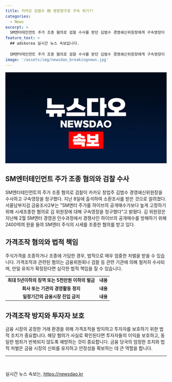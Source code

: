 ```yaml
---
title: 카카오 김범수 檢 영장청구로 구속 위기?!
categories:
  - News
excerpt: >
  SM엔터테인먼트 주가 조종 혐의로 검찰 수사를 받던 김범수 경영쇄신위원장에게 구속영장이 청구됐다. SM엔터 주가를 하이브 공개매수가보다 높게 조정한 혐의로, 2400억여 원을 투자해 시세를 조작한 것으로 전해졌다. [이지안 기자]
feature_text: >
  ## adskorea 실시간 뉴스 속보입니다.

  SM엔터테인먼트 주가 조종 혐의로 검찰 수사를 받던 김범수 경영쇄신위원장에게 구속영장이 청구됐다. SM엔터 주가를 하이브 공개매수가보다 높게 조정한 혐의로, 2400억여 원을 투자해 시세를 조작한 것으로 전해졌다. [이지안 기자]
image: '/assets/img/newsdao_breakingnews.jpg'
---
```


<p><img src="/assets/img/newsdao_breakingnews.jpg" alt="adskorea 속보" /></p>

<h2 data-ke-size="size26">SM엔터테인먼트 주가 조종 혐의와 검찰 수사</h2>

<p data-ke-size="size16">SM엔터테인먼트의 주가 조종 혐의로 검찰이 카카오 창업주 김범수 경영쇄신위원장을 수사하고 구속영장을 청구했다. 지난 8일에 출석하여 소환조사를 받은 것으로 알려졌다. 서울남부지검 금융조사2부는 "SM엔터 주가를 하이브의 공개매수가보다 높게 고정하기 위해 시세조종한 혐의로 김 위원장에 대해 구속영장을 청구했다"고 밝혔다. 김 위원장은 지난해 2월 SM엔터 경영권 인수과정에서 경쟁사인 하이브의 공개매수를 방해하기 위해 2400억여 원을 들여 SM엔터 주식의 시세를 조종한 혐의를 받고 있다.</p>

<h2 data-ke-size="size26">가격조작 혐의와 법적 책임</h2>

<p data-ke-size="size16">주식가격을 조종하거나 조종에 가담한 경우, 법적으로 매우 엄중한 처벌을 받을 수 있습니다. 가격조작과 관련된 혐의는 금융위원회나 검찰 등 관련 기관에 의해 철저히 수사되며, 만일 유죄가 확정된다면 심각한 법적 책임을 질 수 있습니다.</p>

<table>
    <tbody>
        <tr>
            <td style="text-align: center; height: 17px;"><b>최대 5년이하의 징역 또는 5천만원 이하의 벌금</b></td>
            <td style="text-align: center; height: 17px;"><b>내용</b></td>
        </tr>
        <tr>
            <td style="text-align: center; height: 17px;"><b>회사 또는 기관의 경영활동 정지</b></td>
            <td style="text-align: center; height: 17px;"><b>내용</b></td>
        </tr>
        <tr>
            <td style="text-align: center; height: 17px;"><b>일정기간의 금융시장 진입 금지</b></td>
            <td style="text-align: center; height: 17px;"><b>내용</b></td>
        </tr>
    </tbody>
</table>

<h2 data-ke-size="size26">가격조작 방지와 투자자 보호</h2>

<p data-ke-size="size16">금융 시장의 공정한 거래 환경을 위해 가격조작을 방지하고 투자자를 보호하기 위한 법적 조치가 중요합니다. 해당 혐의가 사실로 확인된다면 투자자들의 이익을 보호하고, 동일한 범죄가 반복되지 않도록 예방하는 것이 중요합니다. 금융 당국의 엄정한 조치와 법적 처벌은 금융 시장의 신뢰를 유지하고 안정성을 확보하는 데 큰 역할을 합니다.</p>

<hr>

<p data-ke-size="size16">&nbsp;</p>
실시간 뉴스 속보는, <a href="https://newsdao.kr" rel="dofollow">https://newsdao.kr</a>


